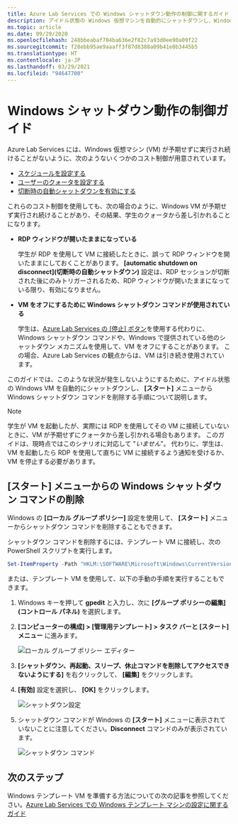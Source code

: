 ```yaml
---
title: Azure Lab Services での Windows シャットダウン動作の制御に関するガイド | Microsoft Docs
description: アイドル状態の Windows 仮想マシンを自動的にシャットダウンし、Windows シャットダウン コマンドを削除する手順について説明します。
ms.topic: article
ms.date: 09/29/2020
ms.openlocfilehash: 248bbeabaf704ba636e2f82c7a93d0ee90a09f22
ms.sourcegitcommit: f28ebb95ae9aaaff3f87d8388a09b41e0b3445b5
ms.translationtype: HT
ms.contentlocale: ja-JP
ms.lasthandoff: 03/29/2021
ms.locfileid: "94647700"
---
```

# <a name="guide-to-controlling-windows-shutdown-behavior"></a>Windows シャットダウン動作の制御ガイド

Azure Lab Services には、Windows 仮想マシン (VM) が予期せずに実行され続けることがないように、次のようないくつかのコスト制御が用意されています。
 - [スケジュールを設定する](./tutorial-setup-classroom-lab.md#set-a-schedule-for-the-lab)
 - [ユーザーのクォータを設定する](./how-to-configure-student-usage.md#set-quotas-for-users)
 - [切断時の自動シャットダウンを有効にする](./how-to-enable-shutdown-disconnect.md)

これらのコスト制御を使用しても、次の場合のように、Windows VM が予期せず実行され続けることがあり、その結果、学生のクォータから差し引かれることになります。

- **RDP ウィンドウが開いたままになっている**
  
    学生が RDP を使用して VM に接続したときに、誤って RDP ウィンドウを開いたままにしておくことがあります。  **[automatic shutdown on disconnect]\(切断時の自動シャットダウン\)** 設定は、RDP セッションが切断された後にのみトリガーされるため、RDP ウィンドウが開いたままになっている限り、有効になりません。

- **VM をオフにするために Windows シャットダウン コマンドが使用されている**
  
    学生は、[Azure Lab Services の [停止] ボタン](./how-to-use-classroom-lab.md#start-or-stop-the-vm)を使用する代わりに、Windows シャットダウン コマンドや、Windows で提供されている他のシャットダウン メカニズムを使用して、VM をオフにすることがあります。  この場合、Azure Lab Services の観点からは、VM は引き続き使用されています。
    
このガイドでは、このような状況が発生しないようにするために、アイドル状態の Windows VM を自動的にシャットダウンし、 **[スタート]** メニューから Windows シャットダウン コマンドを削除する手順について説明します。  

> [!NOTE]
> 学生が VM を起動したが、実際には RDP を使用してその VM に接続していないときに、VM が予期せずにクォータから差し引かれる場合もあります。  このガイドは、現時点ではこのシナリオに対応して "*いません*"。  代わりに、学生は、VM を起動したら RDP を使用して直ちに VM に接続するよう通知を受けるか、VM を停止する必要があります。

## <a name="remove-windows-shutdown-command-from-start-menu"></a>[スタート] メニューからの Windows シャットダウン コマンドの削除

Windows の **[ローカル グループ ポリシー]** 設定を使用して、 **[スタート]** メニューからシャットダウン コマンドを削除することもできます。

シャットダウン コマンドを削除するには、テンプレート VM に接続し、次の PowerShell スクリプトを実行します。

```powershell
Set-ItemProperty -Path "HKLM:\SOFTWARE\Microsoft\Windows\CurrentVersion\Policies\Explorer" -Name "HidePowerOptions" -Value 1 -Force
```

または、テンプレート VM を使用して、以下の手動の手順を実行することもできます。

1. Windows キーを押して **gpedit** と入力し、次に **[グループ ポリシーの編集] (コントロール パネル)** を選択します。

1. **[コンピューターの構成] > [管理用テンプレート] > タスク バーと [スタート] メニュー** に進みます。  

    ![ローカル グループ ポリシー エディター](./media/how-to-windows-shutdown/group-policy-shutdown.png)

1. **[シャットダウン、再起動、スリープ、休止コマンドを削除してアクセスできないようにする]** を右クリックして、 **[編集]** をクリックします。

1. **[有効]** 設定を選択し、 **[OK]** をクリックします。
 
   ![シャットダウン設定](./media/how-to-windows-shutdown/edit-shutdown.png)

1. シャットダウン コマンドが Windows の **[スタート]** メニューに表示されていないことに注意してください。**Disconnect** コマンドのみが表示されています。

    ![シャットダウン コマンド](./media/how-to-windows-shutdown/start-menu.png)

## <a name="next-steps"></a>次のステップ
Windows テンプレート VM を準備する方法についての次の記事を参照してください。[Azure Lab Services での Windows テンプレート マシンの設定に関するガイド](how-to-prepare-windows-template.md)